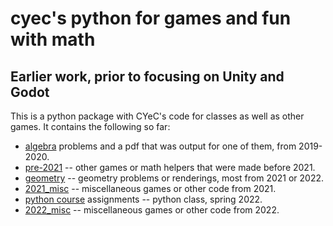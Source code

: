 # cyec's python for games and fun with math

## Earlier work, prior to focusing on Unity and Godot
This is a python package with CYeC's code for classes as well as other games. It contains the following so far:

- [algebra](algebra) problems and a pdf that was output for one of them, from 2019-2020.
- [pre-2021](pre-2021) -- other games or math helpers that were made before 2021.
- [geometry](geometry) -- geometry problems or renderings, most from 2021 or 2022.
- [2021_misc](2021_misc) -- miscellaneous games or other code from 2021.
- [python course](python_course) assignments -- python class, spring 2022.
- [2022_misc](2022_misc) -- miscellaneous games or other code from 2022.
